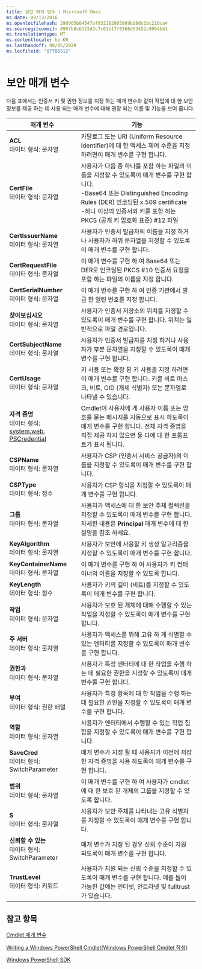 ```yaml
---
title: 보안 매개 변수 | Microsoft Docs
ms.date: 09/13/2016
ms.openlocfilehash: 290905b04547af932182005869b18dc1bc210ca4
ms.sourcegitcommit: 0907b8c6322d2c7c61b17f8168d53452c8964b41
ms.translationtype: MT
ms.contentlocale: ko-KR
ms.lasthandoff: 08/05/2020
ms.locfileid: "87786512"
---
```

# <a name="security-parameters"></a>보안 매개 변수

다음 표에서는 인증서 키 및 권한 정보를 지정 하는 매개 변수와 같이 작업에 대 한 보안 정보를 제공 하는 데 사용 되는 매개 변수에 대해 권장 되는 이름 및 기능을 보여 줍니다.

|매개 변수|기능|
|---|---|
|**ACL**<br>데이터 형식: 문자열|카탈로그 또는 URI (Uniform Resource Identifier)에 대 한 액세스 제어 수준을 지정 하려면이 매개 변수를 구현 합니다.|
|**CertFile**<br>데이터 형식: 문자열|사용자가 다음 중 하나를 포함 하는 파일의 이름을 지정할 수 있도록이 매개 변수를 구현 합니다.<br>-Base64 또는 Distinguished Encoding Rules (DER) 인코딩된 x.509 certificate<br>-하나 이상의 인증서와 키를 포함 하는 PKCS (공개 키 암호화 표준) #12 파일|
|**CertIssuerName**<br>데이터 형식: 문자열|사용자가 인증서 발급자의 이름을 지정 하거나 사용자가 하위 문자열을 지정할 수 있도록이 매개 변수를 구현 합니다.|
|**CertRequestFile**<br>데이터 형식: 문자열|이 매개 변수를 구현 하 여 Base64 또는 DER로 인코딩된 PKCS #10 인증서 요청을 포함 하는 파일의 이름을 지정 합니다.|
|**CertSerialNumber**<br>데이터 형식: 문자열|이 매개 변수를 구현 하 여 인증 기관에서 발급 한 일련 번호를 지정 합니다.|
|**찾아보십시오**<br>데이터 형식: 문자열|사용자가 인증서 저장소의 위치를 지정할 수 있도록이 매개 변수를 구현 합니다. 위치는 일반적으로 파일 경로입니다.|
|**CertSubjectName**<br>데이터 형식: 문자열|사용자가 인증서 발급자를 지정 하거나 사용자가 부분 문자열을 지정할 수 있도록이 매개 변수를 구현 합니다.|
|**CertUsage**<br>데이터 형식: 문자열|키 사용 또는 확장 된 키 사용을 지정 하려면이 매개 변수를 구현 합니다. 키를 비트 마스크, 비트, OID (개체 식별자) 또는 문자열로 나타낼 수 있습니다.|
|**자격 증명**<br>데이터 형식: [system.web. PSCredential](/dotnet/api/System.Management.Automation.PSCredential)|Cmdlet이 사용자에 게 사용자 이름 또는 암호를 묻는 메시지를 자동으로 표시 하도록이 매개 변수를 구현 합니다. 전체 자격 증명을 직접 제공 하지 않으면 둘 다에 대 한 프롬프트가 표시 됩니다.|
|**CSPName**<br>데이터 형식: 문자열|사용자가 CSP (인증서 서비스 공급자)의 이름을 지정할 수 있도록이 매개 변수를 구현 합니다.|
|**CSPType**<br>데이터 형식: 정수|사용자가 CSP 형식을 지정할 수 있도록이 매개 변수를 구현 합니다.|
|**그룹**<br>데이터 형식: 문자열|사용자가 액세스에 대 한 보안 주체 컬렉션을 지정할 수 있도록이 매개 변수를 구현 합니다. 자세한 내용은 **Principal** 매개 변수에 대 한 설명을 참조 하세요.|
|**KeyAlgorithm**<br>데이터 형식: 문자열|사용자가 보안에 사용할 키 생성 알고리즘을 지정할 수 있도록이 매개 변수를 구현 합니다.|
|**KeyContainerName**<br>데이터 형식: 문자열|이 매개 변수를 구현 하 여 사용자가 키 컨테이너의 이름을 지정할 수 있도록 합니다.|
|**KeyLength**<br>데이터 형식: 정수|사용자가 키의 길이 (비트)를 지정할 수 있도록이 매개 변수를 구현 합니다.|
|**작업**<br>데이터 형식: 문자열|사용자가 보호 된 개체에 대해 수행할 수 있는 작업을 지정할 수 있도록이 매개 변수를 구현 합니다.|
|**주 서버**<br>데이터 형식: 문자열|사용자가 액세스를 위해 고유 하 게 식별할 수 있는 엔터티를 지정할 수 있도록이 매개 변수를 구현 합니다.|
|**권한과**<br>데이터 형식: 문자열|사용자가 특정 엔터티에 대 한 작업을 수행 하는 데 필요한 권한을 지정할 수 있도록이 매개 변수를 구현 합니다.|
|**부여**<br>데이터 형식: 권한 배열|사용자가 특정 항목에 대 한 작업을 수행 하는 데 필요한 권한을 지정할 수 있도록이 매개 변수를 구현 합니다.|
|**역할**<br>데이터 형식: 문자열|사용자가 엔터티에서 수행할 수 있는 작업 집합을 지정할 수 있도록이 매개 변수를 구현 합니다.|
|**SaveCred**<br>데이터 형식: SwitchParameter|매개 변수가 지정 될 때 사용자가 이전에 저장 한 자격 증명을 사용 하도록이 매개 변수를 구현 합니다.|
|**범위**<br>데이터 형식: 문자열|이 매개 변수를 구현 하 여 사용자가 cmdlet에 대 한 보호 된 개체의 그룹을 지정할 수 있도록 합니다.|
|**S**<br>데이터 형식: 문자열|사용자가 보안 주체를 나타내는 고유 식별자를 지정할 수 있도록이 매개 변수를 구현 합니다.|
|**신뢰할 수 있는**<br>데이터 형식: SwitchParameter|매개 변수가 지정 된 경우 신뢰 수준이 지원 되도록이 매개 변수를 구현 합니다.|
|**TrustLevel**<br>데이터 형식: 키워드|사용자가 지원 되는 신뢰 수준을 지정할 수 있도록이 매개 변수를 구현 합니다. 예를 들어 가능한 값에는 인터넷, 인트라넷 및 fulltrust가 있습니다.|

## <a name="see-also"></a>참고 항목

[Cmdlet 매개 변수](./cmdlet-parameters.md)

[Writing a Windows PowerShell Cmdlet(Windows PowerShell Cmdlet 작성)](./writing-a-windows-powershell-cmdlet.md)

[Windows PowerShell SDK](../windows-powershell-reference.md)
